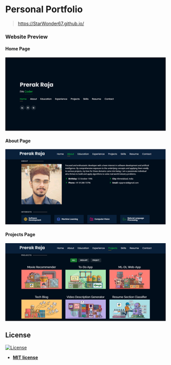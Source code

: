 # Personal Portfolio 
> https://StarWonder67.github.io/




### Website Preview
#### Home Page
<p align="center"> 
  <kbd>
    <a href="https://StarWonder67.github.io/" target="_blank"><img src="website_images/HomePage.gif">
  </a>
  </kbd>
</p>

#### About Page
<p align="center"> 
  <kbd>
    <a href="https://StarWonder67.github.io/" target="_blank"><img src="website_images/AboutPage.png">
  </a>
  </kbd>
</p>

#### Projects Page
<p align="center"> 
  <kbd>
    <a href="https://StarWonder67.github.io/" target="_blank"><img src="website_images/ProjectPage.png">
  </a>
  </kbd>
</p>


## License
[![License](http://img.shields.io/:license-mit-blue.svg?style=flat-square)](http://badges.mit-license.org)

- **[MIT license](http://opensource.org/licenses/mit-license.php)**
